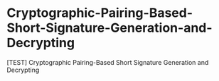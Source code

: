 # Cryptographic-Pairing-Based-Short-Signature-Generation-and-Decrypting
[TEST] Cryptographic Pairing-Based Short Signature Generation and Decrypting
